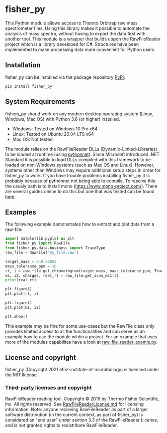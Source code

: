 # fisher_py
This Python module allows access to Thermo Orbitrap raw mass spectrometer files. Using this library makes it possible to automate the analysis of mass spectra, without having to export the data first with another tool. This module is a wrapper that builds uppon the RawFileReader project which is a library developed for C#. Structures have been implemented to make processing data more convenient for Python users.

## Installation
fisher_py can be installed via the package repository [PyPi](https://pypi.org/):
```
pip install fisher_py
```

## System Requirements
fishery_py shoud work on any modern desktop operating system (Linux, Windows, Mac OS) with Python 3.6 (or higher) installed.
- Windows: Tested on Windows 10 Pro x64
- Linux: Tested on Ubuntu 20.04 LTS x64
- Mac OS: Not tested

The module relies on the RawFileReader DLLs (Dynamic-Linked-Libraries) to be loaded at runtime (using [pythonnet](https://github.com/pythonnet/pythonnet)). Since Microsoft introduced .NET Standard it is possible to load DLLs compiled with this framework to be loaded on non-Windows systems (such as Mac OS and Linux). However, systems other than Windows may require additional setup steps in order for fisher_py to work.
If you have trouble problems installing fisher_py it is probably because of pythonnet not being able to compile. To resolve this the usualy path is to install mono (https://www.mono-project.com/). There are several guides online to do this but one that was tested can be found [here](https://linuxize.com/post/how-to-install-mono-on-ubuntu-20-04/).

## Examples
The following example demonstrates how to extract and plot data from a raw-file:
```python
import matplotlib.pyplot as plt
from fisher_py import RawFile
from fisher_py.data.business import TraceType
raw_file = RawFile('my_file.raw')

target_mass = 848.36862
mass_tolerance_ppm = 10
rt, i = raw_file.get_chromatogram(target_mass, mass_tolerance_ppm, TraceType.MassRange)
mz, i2, charges, real_rt = raw_file.get_scan_ms1(1)
print(real_rt)

plt.figure()
plt.plot(rt, i)

plt.figure()
plt.plot(mz, i2)

plt.show()
```

This example may be fine for some use-cases but the RawFile class only provides limited access to all the functionalities and can serve as an example how to use the module wihtin a project.
For an example that uses more of the modules capabilites have a look at [raw_file_reader_examle.py](https://github.com/ethz-institute-of-microbiology/fisher_py/blob/main/fisher_py/examples/raw_file_reader_example.py).

## License and copyright
fisher_py (Copyright 2021 ethz-institute-of-microbiology) is licensed under the  MIT license.

### Third-party licenses and copyright

RawFileReader reading tool. Copyright © 2016 by Thermo Fisher Scientific, Inc. All rights reserved. See [RawFileReaderLicense.md](https://github.com/ethz-institute-of-microbiology/fisher_py/blob/main/RawFileReaderLicense.md) for licensing information. 
Note: anyone recieving RawFileReader as part of a larger software distribution (in the current context, as part of fisher_py) is considered an "end user" under 
section 3.3 of the RawFileReader License, and is not granted rights to redistribute RawFileReader.